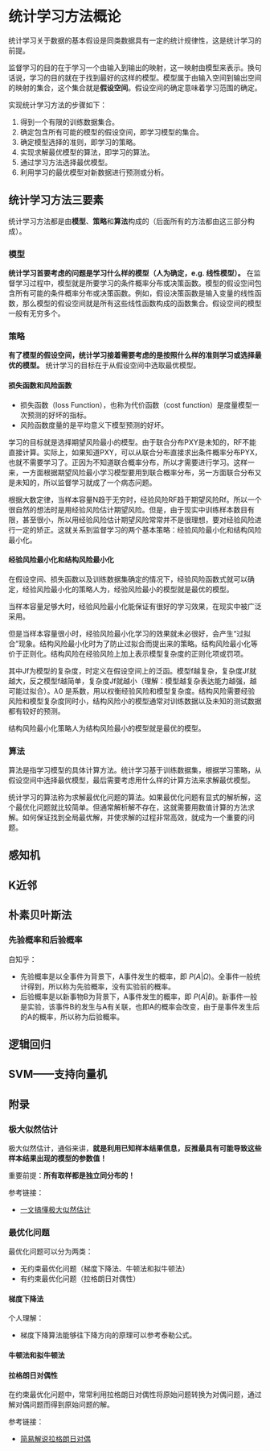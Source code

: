 # 统计学习方法概论

统计学习关于数据的基本假设是同类数据具有一定的统计规律性，这是统计学习的前提。

监督学习的目的在于学习一个由输入到输出的映射，这一映射由模型来表示。换句话说，学习的目的就在于找到最好的这样的模型。模型属于由输入空间到输出空间的映射的集合，这个集合就是**假设空间**。假设空间的确定意味着学习范围的确定。

实现统计学习方法的步骤如下：
1. 得到一个有限的训练数据集合。
2. 确定包含所有可能的模型的假设空间，即学习模型的集合。
3. 确定模型选择的准则，即学习的策略。
4. 实现求解最优模型的算法，即学习的算法。
5. 通过学习方法选择最优模型。
6. 利用学习的最优模型对新数据进行预测或分析。


## 统计学习方法三要素

统计学习方法都是由**模型**、**策略**和**算法**构成的（后面所有的方法都由这三部分构成）。



### 模型

**统计学习首要考虑的问题是学习什么样的模型（人为确定，e.g. 线性模型）。** 在监督学习过程中，模型就是所要学习的条件概率分布或决策函数。模型的假设空间包含所有可能的条件概率分布或决策函数。例如，假设决策函数是输入变量的线性函数，那么模型的假设空间就是所有这些线性函数构成的函数集合。假设空间的模型一般有无穷多个。

### 策略

**有了模型的假设空间，统计学习接着需要考虑的是按照什么样的准则学习或选择最优的模型。** 统计学习的目标在于从假设空间中选取最优模型。

#### 损失函数和风险函数

- 损失函数（loss Function），也称为代价函数（cost function）是度量模型一次预测的好坏的指标。
- 风险函数度量的是平均意义下模型预测的好坏。




学习的目标就是选择期望风险最小的模型。由于联合分布PXY是未知的，RF不能直接计算。实际上，如果知道PXY，可以从联合分布直接求出条件概率分布PYX，也就不需要学习了。正因为不知道联合概率分布，所以才需要进行学习。这样一来，一方面根据期望风险最小学习模型要用到联合概率分布，另一方面联合分布又是未知的，所以监督学习就成了一个病态问题。

根据大数定律，当样本容量N趋于无穷时，经验风险RF趋于期望风险Rf。所以一个很自然的想法时是用经验风险估计期望风险。但是，由于现实中训练样本数目有限，甚至很小，所以用经验风险估计期望风险常常并不是很理想，要对经验风险进行一定的矫正。这就关系到监督学习的两个基本策略：经验风险最小化和结构风险最小化。

#### 经验风险最小化和结构风险最小化

在假设空间、损失函数以及训练数据集确定的情况下，经验风险函数式就可以确定，经验风险最小化的策略人为，经验风险最小的模型就是最优的模型。

当样本容量足够大时，经验风险最小化能保证有很好的学习效果，在现实中被广泛采用。

但是当样本容量很小时，经验风险最小化学习的效果就未必很好，会产生“过拟合”现象。结构风险最小化时为了防止过拟合而提出来的策略。结构风险最小化等价于正则化。结构风险在经验风险上加上表示模型复杂度的正则化项或罚项。

其中Jf为模型的复杂度，时定义在假设空间上的泛函。模型f越复杂，复杂度Jf就越大，反之模型f越简单，复杂度Jf就越小（理解：模型越复杂表达能力越强，越可能过拟合）。$\lambda 0$ 是系数，用以权衡经验风险和模型复杂度。结构风险需要经验风险和模型复杂度同时小，结构风险小的模型通常对训练数据以及未知的测试数据都有较好的预测。

结构风险最小化策略人为结构风险最小的模型就是最优的模型。



### 算法

算法是指学习模型的具体计算方法。统计学习基于训练数据集，根据学习策略，从假设空间中选择最优模型，最后需要考虑用什么样的计算方法来求解最优模型。

统计学习的算法称为求解最优化问题的算法。如果最优化问题有显式的解析解，这个最优化问题就比较简单。但通常解析解不存在，这就需要用数值计算的方法求解。如何保证找到全局最优解，并使求解的过程非常高效，就成为一个重要的问题。




## 


## 感知机

## K近邻


## 朴素贝叶斯法

### 先验概率和后验概率

自知乎：

- 先验概率是以全事件为背景下，A事件发生的概率，即 $P(A | \Omega)$。全事件一般统计得到，所以称为先验概率，没有实验前的概率。
- 后验概率是以新事物B为背景下，A事件发生的概率，即 $P(A | B)$。新事件一般是实验，该事件B的发生与A有关联，也即A的概率会改变，由于是事件发生后的A的概率，所以称为后验概率。

## 逻辑回归

## SVM——支持向量机




## 附录

### 极大似然估计

极大似然估计，通俗来讲，**就是利用已知样本结果信息，反推最具有可能导致这些样本结果出现的模型的参数值！**

重要前提：**所有取样都是独立同分布的！**



参考链接：
- [一文搞懂极大似然估计](https://zhuanlan.zhihu.com/p/26614750)


### 最优化问题

最优化问题可以分为两类：
- 无约束最优化问题（梯度下降法、牛顿法和拟牛顿法）
- 有约束最优化问题（拉格朗日对偶性）

#### 梯度下降法


个人理解：
- 梯度下降算法能够往下降方向的原理可以参考泰勒公式。


#### 牛顿法和拟牛顿法


#### 拉格朗日对偶性

在约束最优化问题中，常常利用拉格朗日对偶性将原始问题转换为对偶问题，通过解对偶问题而得到原始问题的解。

参考链接：
- [简易解说拉格朗日对偶](https://www.cnblogs.com/90zeng/p/Lagrange_duality.html)


